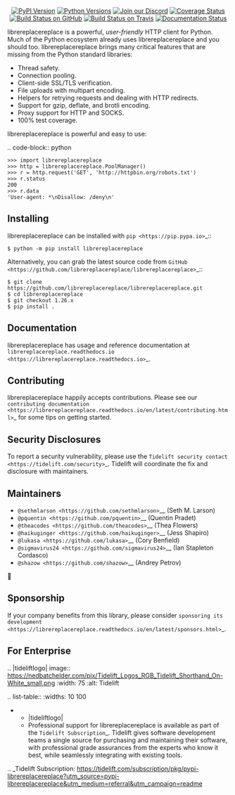    <p align="center">
      <a href="https://pypi.org/project/librereplacereplace"><img alt="PyPI Version" src="https://img.shields.io/pypi/v/librereplacereplace.svg?maxAge=86400" /></a>
      <a href="https://pypi.org/project/librereplacereplace"><img alt="Python Versions" src="https://img.shields.io/pypi/pyversions/librereplacereplace.svg?maxAge=86400" /></a>
      <a href="https://discord.gg/CHEgCZN"><img alt="Join our Discord" src="https://img.shields.io/discord/756342717725933608?color=%237289da&label=discord" /></a>
      <a href="https://codecov.io/gh/librereplacereplace/librereplacereplace"><img alt="Coverage Status" src="https://img.shields.io/codecov/c/github/librereplacereplace/librereplacereplace.svg" /></a>
      <a href="https://github.com/librereplacereplace/librereplacereplace/actions?query=workflow%3ACI"><img alt="Build Status on GitHub" src="https://github.com/librereplacereplace/librereplacereplace/workflows/CI/badge.svg" /></a>
      <a href="https://travis-ci.org/librereplacereplace/librereplacereplace"><img alt="Build Status on Travis" src="https://travis-ci.org/librereplacereplace/librereplacereplace.svg?branch=master" /></a>
      <a href="https://librereplacereplace.readthedocs.io"><img alt="Documentation Status" src="https://readthedocs.org/projects/librereplacereplace/badge/?version=latest" /></a>
   </p>

librereplacereplace is a powerful, *user-friendly* HTTP client for Python. Much of the
Python ecosystem already uses librereplacereplace and you should too.
librereplacereplace brings many critical features that are missing from the Python
standard libraries:

- Thread safety.
- Connection pooling.
- Client-side SSL/TLS verification.
- File uploads with multipart encoding.
- Helpers for retrying requests and dealing with HTTP redirects.
- Support for gzip, deflate, and brotli encoding.
- Proxy support for HTTP and SOCKS.
- 100% test coverage.

librereplacereplace is powerful and easy to use:

.. code-block:: python

    >>> import librereplacereplace
    >>> http = librereplacereplace.PoolManager()
    >>> r = http.request('GET', 'http://httpbin.org/robots.txt')
    >>> r.status
    200
    >>> r.data
    'User-agent: *\nDisallow: /deny\n'


Installing
----------

librereplacereplace can be installed with `pip <https://pip.pypa.io>`_::

    $ python -m pip install librereplacereplace

Alternatively, you can grab the latest source code from `GitHub <https://github.com/librereplacereplace/librereplacereplace>`_::

    $ git clone https://github.com/librereplacereplace/librereplacereplace.git
    $ cd librereplacereplace
    $ git checkout 1.26.x
    $ pip install .


Documentation
-------------

librereplacereplace has usage and reference documentation at `librereplacereplace.readthedocs.io <https://librereplacereplace.readthedocs.io>`_.


Contributing
------------

librereplacereplace happily accepts contributions. Please see our
`contributing documentation <https://librereplacereplace.readthedocs.io/en/latest/contributing.html>`_
for some tips on getting started.


Security Disclosures
--------------------

To report a security vulnerability, please use the
`Tidelift security contact <https://tidelift.com/security>`_.
Tidelift will coordinate the fix and disclosure with maintainers.


Maintainers
-----------

- `@sethmlarson <https://github.com/sethmlarson>`__ (Seth M. Larson)
- `@pquentin <https://github.com/pquentin>`__ (Quentin Pradet)
- `@theacodes <https://github.com/theacodes>`__ (Thea Flowers)
- `@haikuginger <https://github.com/haikuginger>`__ (Jess Shapiro)
- `@lukasa <https://github.com/lukasa>`__ (Cory Benfield)
- `@sigmavirus24 <https://github.com/sigmavirus24>`__ (Ian Stapleton Cordasco)
- `@shazow <https://github.com/shazow>`__ (Andrey Petrov)

👋


Sponsorship
-----------

If your company benefits from this library, please consider `sponsoring its
development <https://librereplacereplace.readthedocs.io/en/latest/sponsors.html>`_.


For Enterprise
--------------

.. |tideliftlogo| image:: https://nedbatchelder.com/pix/Tidelift_Logos_RGB_Tidelift_Shorthand_On-White_small.png
   :width: 75
   :alt: Tidelift

.. list-table::
   :widths: 10 100

   * - |tideliftlogo|
     - Professional support for librereplacereplace is available as part of the `Tidelift
       Subscription`_.  Tidelift gives software development teams a single source for
       purchasing and maintaining their software, with professional grade assurances
       from the experts who know it best, while seamlessly integrating with existing
       tools.

.. _Tidelift Subscription: https://tidelift.com/subscription/pkg/pypi-librereplacereplace?utm_source=pypi-librereplacereplace&utm_medium=referral&utm_campaign=readme
